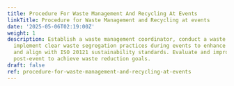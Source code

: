 ```yaml
---
title: Procedure For Waste Management And Recycling At Events
linkTitle: Procedure for Waste Management and Recycling at events
date: '2025-05-06T02:19:00Z'
weight: 1
description: Establish a waste management coordinator, conduct a waste audit, and
  implement clear waste segregation practices during events to enhance recycling efforts
  and align with ISO 20121 sustainability standards. Evaluate and improve the process
  post-event to achieve waste reduction goals.
draft: false
ref: procedure-for-waste-management-and-recycling-at-events
---
```


